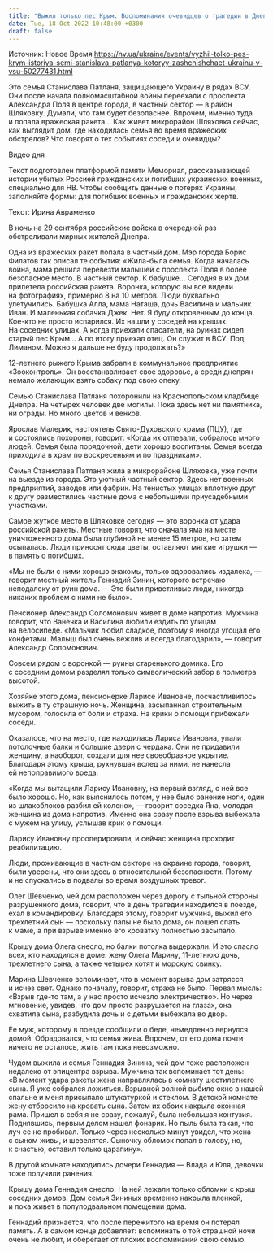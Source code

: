 ```yaml
---
title: "Выжил только пес Крым. Воспоминания очевидцев о трагедии в Днепре, где от удара российской ракеты погибла семья военнослужащего ВСУ"
date: Tue, 18 Oct 2022 10:48:00 +0300
draft: false
---
```

Источник: Новое Время https://nv.ua/ukraine/events/vyzhil-tolko-pes-krym-istoriya-semi-stanislava-patlanya-kotoryy-zashchishchaet-ukrainu-v-vsu-50277431.html


Это семья Станислава Патланя, защищающего Украину в рядах ВСУ. Они после начала полномасштабной войны переехали с проспекта Александра Поля в центре города, в частный сектор — в район Шляховку. Думали, что там будет безопаснее. Впрочем, именно туда и попала вражеская ракета… Как живет микрорайон Шляховка сейчас, как выглядит дом, где находилась семья во время вражеских обстрелов? Что говорят о тех событиях соседи и очевидцы?

 Видео дня   

Текст подготовлен платформой памяти Мемориал, рассказывающей истории убитых Россией гражданских и погибших украинских военных, специально для НВ. Чтобы сообщить данные о потерях Украины, заполняйте формы: для погибших военных и гражданских жертв.

Текст: Ирина Авраменко

В ночь на 29 сентября российские войска в очередной раз обстреливали мирных жителей Днепра.

Одна из вражеских ракет попала в частный дом. Мэр города Борис Филатов так описал те события: «Жила-была семья. Когда началась война, мама решила перевезти малышей с проспекта Поля в более безопасное место. В частный сектор. К бабушке… Сегодня в их дом прилетела российская ракета. Воронка, которую вы все видели на фотографиях, примерно 8 на 10 метров. Люди буквально улетучились. Бабушка Алла, мама Наташа, дочь Василина и мальчик Иван. И маленькая собачка Джек. Нет. Я буду откровенным до конца. Кое-кто не просто испарился. Их нашли у соседей на крышах. На соседних улицах. А когда приехали спасатели, на руинах сидел старый пес Крым… А по итогу приехал отец. Он служит в ВСУ. Под Лиманом. Можно я дальше не буду продолжать?»

12-летнего рыжего Крыма забрали в коммунальное предприятие «Зооконтроль». Он восстанавливает свое здоровье, а среди днепрян немало желающих взять собаку под свою опеку.

Семью Станислава Патланя похоронили на Краснопольском кладбище Днепра. На четырех человек две могилы. Пока здесь нет ни памятника, ни ограды. Но много цветов и венков.

Ярослав Малерик, настоятель Свято-Духовского храма (ПЦУ), где и состоялись похороны, говорит: «Когда их отпевали, собралось много людей. Семья была порядочной, дети хорошо воспитаны. Семья всегда приходила в храм по воскресеньям и по праздникам».

Семья Станислава Патланя жила в микрорайоне Шляховка, уже почти на выезде из города. Это уютный частный сектор. Здесь нет военных предприятий, заводов или фабрик. На тенистых улицах вплотную друг к другу разместились частные дома с небольшими приусадебными участками.

Самое жуткое место в Шляховке сегодня — это воронка от удара российской ракеты. Местные говорят, что сначала яма на месте уничтоженного дома была глубиной не менее 15 метров, но затем осыпалась. Люди приносят сюда цветы, оставляют мягкие игрушки — в память о погибших.

«Мы не были с ними хорошо знакомы, только здоровались издалека, — говорит местный житель Геннадий Зинин, которого встречаю неподалеку от руин дома. — Это были приветливые люди, никогда никаких проблем с ними не было».

Пенсионер Александр Соломонович живет в доме напротив. Мужчина говорит, что Ванечка и Василина любили ездить по улицам на велосипеде. «Мальчик любил сладкое, поэтому я иногда угощал его конфетами. Малыш был очень вежлив и всегда благодарил», — говорит Александр Соломонович.

Совсем рядом с воронкой — руины старенького домика. Его с соседним домом разделял только символический забор в полметра высотой.

Хозяйке этого дома, пенсионерке Ларисе Ивановне, посчастливилось выжить в ту страшную ночь. Женщина, засыпанная строительным мусором, голосила от боли и страха. На крики о помощи прибежали соседи.

Оказалось, что на место, где находилась Лариса Ивановна, упали потолочные балки и большие двери с чердака. Они не придавили женщину, а наоборот, создали для нее своеобразное укрытие. Благодаря этому крыша, рухнувшая вслед за ними, не нанесла ей непоправимого вреда.

«Когда мы вытащили Ларису Ивановну, на первый взгляд, с ней все было хорошо. Но, как выяснилось потом, у нее было ранение ноги, один из шлакоблоков разбил ей колено», — говорит соседка Яна, молодая женщина из дома напротив. Именно она сразу после взрыва выбежала с мужем на улицу, услышав крик о помощи.

Ларису Ивановну прооперировали, и сейчас женщина проходит реабилитацию.

Люди, проживающие в частном секторе на окраине города, говорят, были уверены, что они здесь в относительной безопасности. Потому и не спускались в подвалы во время воздушных тревог.

Олег Шевченко, чей дом расположен через дорогу с тыльной стороны разрушенного дома, говорит, что в день трагедии находился в поезде, ехал в командировку. Благодаря этому, говорит мужчина, выжил его трехлетний сын — поскольку папы не было дома, он пошел спать к маме, а при взрыве именно его кроватку полностью засыпало.

Крышу дома Олега снесло, но балки потолка выдержали. И это спасло всех, кто находился в доме: жену Олега Марину, 11-летнюю дочь, трехлетнего сына, а также четырех котят и морскую свинку.

Марина Шевченко вспоминает, что в момент взрыва дом затрясся и исчез свет. Однако поначалу, говорит, страха не было. Первая мысль: «Взрыв где-то там, а у нас просто исчезло электричество». Но через мгновение, увидев, что дом просто разрушается на глазах, она схватила сына, разбудила дочь и с детьми выбежала во двор.

Ее муж, которому в поезде сообщили о беде, немедленно вернулся домой. Обрадовался, что семья жива. Впрочем, от его дома почти ничего не осталось, жить там пока невозможно.

Чудом выжила и семья Геннадия Зинина, чей дом тоже расположен недалеко от эпицентра взрыва. Мужчина так вспоминает тот день: «В момент удара ракеты жена направлялась в комнату шестилетнего сына. Я уже собрался ложиться. Взрывной волной выбило окно в нашей спальне и меня присыпало штукатуркой и стеклом. В детской комнате жену отбросило на кровать сына. Затем их обоих накрыла оконная рама. Пришел в себя я не сразу, пожалуй, была небольшая контузия. Поднявшись, первым делом нашел фонарик. Но пыль была такая, что луч ее не пробивал. Только через несколько минут увидел, что жена с сыном живы, и шевелятся. Сыночку обломок попал в голову, но, к счастью, оставил только царапину».

В другой комнате находились дочери Геннадия — Влада и Юля, девочки тоже получили ранения.

Крышу дома Геннадия снесло. На ней лежали только обломки с крыш соседних домов. Дом семья Зининых временно накрыла пленкой, и пока живет в полуподвальном помещении дома.

Геннадий признается, что после пережитого на время он потерял память. А в самом конце добавляет: вспоминать о той страшной ночи очень не любит, и оберегает от плохих воспоминаний свою семью.
